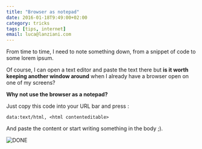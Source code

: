 ```yaml
---
title: "Browser as notepad"
date: 2016-01-18T9:49:00+02:00
category: tricks
tags: [tips, internet]
email: luca@lanziani.com
---
```


From time to time, I need to note something down, from a snippet of code to some lorem ipsum.

Of course, I can open a text editor and paste the text there but **is it worth keeping another window around** when I already have a browser open on one of my screens?

<!--more-->

**Why not use the browser as a notepad?**

Just copy this code into your URL bar and press <enter>:

```
data:text/html, <html contenteditable>
```

And paste the content or start writing something in the body ;).

![DONE](/images/browser-as-notepad.png)
